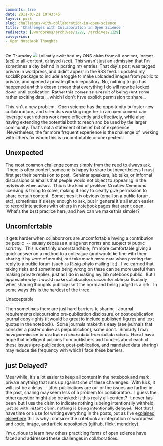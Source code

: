 ```yaml
---
comments: true
date: 2011-03-21 10:43:45
layout: post
slug: challenges-with-collaboration-in-open-science
title: 'Challenges with Collaboration in Open Science '
redirects: [/wordpress/archives/1229, /archives/1229]
categories:
- Open Notebook Thoughts
---
```


On Thursday ![](http://onsclaims.wikispaces.com/file/view/ons-acd2.png/61358142/ons-acd2.png) I silently switched my ONS claim from all-content, instant (aci) to all-content, delayed (acd).  This wasn't just an admission that I'm sometimes a day behind in posting my entries. That day's post was tagged private in wordpress, and didn't appear in the RSS feed.  I updated my socialR package to include a toggle to make uploaded images from public to private, and opened a private github repository.  No, nothing tragic has happened and this doesn't mean that everything I do will now be locked down until publication.  Rather this comes as a result of being sent some rather exciting data, _ which I don't have explicit permission to share_.

This isn't a new problem.  Open science has the opportunity to foster new collaborations, and scientists working together in an open context can leverage each others work more efficiently and effectively, while also having extending the potential both to reach and be used by the larger community. That's not a statement of belief but of experience.  Nevertheless, the far more frequent experience is the challenge of  working with others for whom this is uncomfortable or unexpected.


## Unexpected


The most common challenge comes simply from the need to always ask.  There is often content someone is happy to share but nevertheless I must first get their permission to post.  Seminar speakers, lab talks, or informal discussions or emails that people would not object to appearing in the notebook when asked.  This is the kind of problem Creative Commons licensing is trying to solve, making it easy to clearly give permission to share certain content.  Sometimes it is obvious (email on a public forum, etc), sometimes it's easy enough to ask, but in general it's all much easier to record interactions with others in notebook pages that aren't open.  What's the best practice here, and how can we make this simpler?


## Uncomfortable


It gets harder when collaborators are uncomfortable having a contribution be public  -- usually because it is against norms and subject to public scrutiny.  This is certainly understandable; I'm more comfortable giving a quick answer on a method to a colleague (and would be fine with them sharing it by word of mouth), but take much more care when posting that reply to a public forum (such as R-sig-phylo mailing list).  I've learned that taking risks and sometimes being wrong on these can be more useful than making private replies, just as I do in making my lab notebook public.  But I appreciate why it would make collaborators uncomfortable particularly when sharing thoughts publicly isn't the norm and being judged is a risk.  In some ways this is the hardest of the three.

Unacceptable

Then sometimes there are just hard barriers to sharing.  Journal requirements discouraging pre-publication disclosure, or post-publication journal copy-rights (it would be great to include published figures and text quotes in the notebook).  Some journals make this easy (see journals that consider a poster online as prepublication), some don't.  Similarly I may have permission to use but not share data from collaborators.  Here I have hope that intelligent policies from publishers and funders about each of these issues (pre-publication, post-publication, and mandated data sharing) may reduce the frequency with which I face these barriers.


## just Delayed?


Meanwhile, it's a lot easier to keep all content in the notebook and mark private anything that runs up against one of these challenges.  With luck, it will just be a delay -- after publications are out or the issues are farther in the past, sharing may seem less of a problem for collaborators.  I guess the other question might also be asked: is this really all-content?  It never has been, but I use the claim to indicate nothing is being intentionally withheld, just as with instant claim, nothing is being intentionally delayed.  Not that I have time or a use for writing everything in the posts, but as I've e[xplained elsewhere](http://www.carlboettiger.info/archives/211) this is why I consider the notebook an integration of wordpress and code, image, and article repositories (github, flickr, mendeley).



I'm curious to learn how others practicing forms of open science have faced and addressed these challenges in collaborations.
